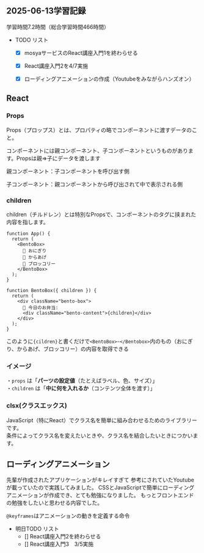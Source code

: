 ## 2025-06-13学習記録
学習時間7.2時間（総合学習時間466時間）

- TODO リスト
    - [x] mosyaサービスのReact講座入門1を終わらせる
    - [x] React講座入門2を4/7実施
    - [x] ローディングアニメーションの作成（Youtubeをみながらハンズオン） 


## React
### Props

Props（プロップス）とは、プロパティの略でコンポーネントに渡すデータのこと。

コンポーネントには親コンポーネント、子コンポーネントというものがあります。Propsは親⇒子にデータを渡します

親コンポーネント：子コンポーネントを呼び出す側

子コンポーネント：親コンポーネントから呼び出されて中で表示される側

### children
children（チルドレン）とは特別なPropsで、コンポーネントのタグに挟まれた内容を指します。

```
function App() {
  return (
    <BentoBox>
      🍙 おにぎり  
      🍗 からあげ  
      🥦 ブロッコリー
    </BentoBox>
  );
}
```

```
function BentoBox({ children }) {
  return (
    <div className="bento-box">
      🍱 今日のお弁当:
      <div className="bento-content">{children}</div>
    </div>
  );
}

```
このように```{cildren}```と書くだけで```<BentoBox>~</Bentobox>```内のもの（おにぎり、からあげ、ブロッコリー）の内容を取得できる

### イメージ
・`props` は「**パーツの設定値**（たとえばラベル、色、サイズ）」  
・`children` は「**中に何を入れるか**（コンテンツ全体を渡す）」  

### clsx(クラスエックス)
JavaScript（特にReact）でクラス名を簡単に組み合わせるためのライブラリーです。  
条件によってクラス名を変えたいときや、クラス名を結合したいときにつかいます。


## ローディングアニメーション
先輩が作成されたアプリケーションがキレイすぎて
参考にされていたYoutubeが載っていたので実践してみました。
CSSとJavaScriptで簡単にローディングアニメーションが作成でき、とても勉強になりました。
もっとフロントエンドの勉強をしたいと思わせる内容でした。

``@keyframes``はアニメーションの動きを定義する命令


- 明日TODO リスト
    - [] React講座入門2を終わらせる
    - [] React講座入門3　3/5実施



